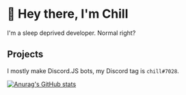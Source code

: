 # 👋 Hey there, I'm Chill
I'm a sleep deprived developer. Normal right?

## Projects
I mostly make Discord.JS bots, my Discord tag is `chill#7028`.

[![Anurag's GitHub stats](https://github-readme-stats.vercel.app/api?username=WheresChill)](https://github.com/anuraghazra/github-readme-stats)
